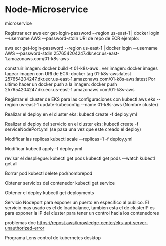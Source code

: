 # Node-Microservice
microservice

Registrar ecr
aws ecr get-login-password --region us-east-1 | docker login --username AWS --password-stdin URI de repo de ECR ejemplo:

aws ecr get-login-password --region us-east-1 | docker login --username AWS --password-stdin 257654204247.dkr.ecr.us-east-1.amazonaws.com/01-k8s-aws

construir imagen: docker build -t 01-k8s-aws .
ver imagen: docker images
tagear imagen con URI de ECR: docker tag 01-k8s-aws:latest 257654204247.dkr.ecr.us-east-1.amazonaws.com/01-k8s-aws:latest
Por ultimo hacer un docker push a la imagen: docker push 257654204247.dkr.ecr.us-east-1.amazonaws.com/01-k8s-aws

Registrar el cluster de EKS para las configuraciones con kubectl
aws eks --region us-east-1 update-kubeconfig --name 01-k8s-aws (Nombre cluster)

Realizar el deploy en el cluster eks:
kubectl create -f deploy.yml 

Realizar el deploy del servicio en el cluster eks:
kubectl create -f serviceNodePort.yml  (se pasa una vez que este creado el deploy)

Modificar las replicas
kubectl scale --replicas=1 -f deploy.yml

Modificar
kubectl apply -f deploy.yml

revisar el despliegue:
kubectl get pods
kubectl get pods --watch
kubectl get all

Borrar pod
kubectl delete pod/nombrepod

Obtener servicios del contenedor
kubectl get service

Obtener el deploy
kubectl get deployments

Servicio Nodeport para exponer un puerto en especifico al publico.
El servicio mas usado es el de loadbalance, tambien esta el de clusterIP es para  exponer la IP del cluster para tener un control hacia los contenedores


problemas doc
https://repost.aws/knowledge-center/eks-api-server-unauthorized-error

Programa Lens control de kubernetes desktop
